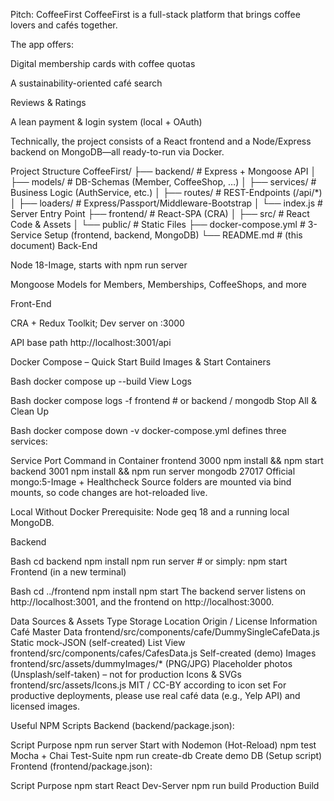 Pitch: CoffeeFirst
CoffeeFirst is a full-stack platform that brings coffee lovers and cafés together.

The app offers:

Digital membership cards with coffee quotas

A sustainability-oriented café search

Reviews & Ratings

A lean payment & login system (local + OAuth)

Technically, the project consists of a React frontend and a Node/Express backend on MongoDB—all ready-to-run via Docker.

Project Structure
CoffeeFirst/
├── backend/ # Express + Mongoose API
│   ├── models/ # DB-Schemas (Member, CoffeeShop, …)
│   ├── services/ # Business Logic (AuthService, etc.)
│   ├── routes/ # REST-Endpoints (/api/*)
│   ├── loaders/ # Express/Passport/Middleware-Bootstrap
│   └── index.js # Server Entry Point
├── frontend/ # React-SPA (CRA)
│   ├── src/ # React Code & Assets
│   └── public/ # Static Files
├── docker-compose.yml # 3-Service Setup (frontend, backend, MongoDB)
└── README.md # (this document)
Back-End

Node 18-Image, starts with npm run server

Mongoose Models for Members, Memberships, CoffeeShops, and more

Front-End

CRA + Redux Toolkit; Dev server on :3000

API base path http://localhost:3001/api

Docker Compose – Quick Start
Build Images & Start Containers

Bash
docker compose up --build
View Logs

Bash
docker compose logs -f frontend # or backend / mongodb
Stop All & Clean Up

Bash
docker compose down -v
docker-compose.yml defines three services:

Service	Port	Command in Container
frontend	3000	npm install && npm start
backend	3001	npm install && npm run server
mongodb	27017	Official mongo:5-Image + Healthcheck
Source folders are mounted via bind mounts, so code changes are hot-reloaded live.

Local Without Docker
Prerequisite: Node 
geq 18 and a running local MongoDB.

Backend

Bash
cd backend
npm install
npm run server # or simply: npm start
Frontend (in a new terminal)

Bash
cd ../frontend
npm install
npm start
The backend server listens on http://localhost:3001, and the frontend on http://localhost:3000.

Data Sources & Assets
Type	Storage Location	Origin / License Information
Café Master Data	frontend/src/components/cafe/DummySingleCafeData.js	Static mock-JSON (self-created)
List View	frontend/src/components/cafes/CafesData.js	Self-created (demo)
Images	frontend/src/assets/dummyImages/* (PNG/JPG)	Placeholder photos (Unsplash/self-taken) – not for production
Icons & SVGs	frontend/src/assets/Icons.js	MIT / CC-BY according to icon set
For productive deployments, please use real café data (e.g., Yelp API) and licensed images.

Useful NPM Scripts
Backend (backend/package.json):

Script	Purpose
npm run server	Start with Nodemon (Hot-Reload)
npm test	Mocha + Chai Test-Suite
npm run create-db	Create demo DB (Setup script)
Frontend (frontend/package.json):

Script	Purpose
npm start	React Dev-Server
npm run build	Production Build